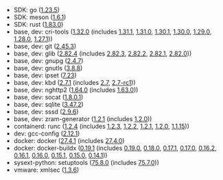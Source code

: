 - SDK: go ([1.23.5](https://go.dev/doc/go1.23))
- SDK: meson ([1.6.1](https://mesonbuild.com/Release-notes-for-1-6-0.html))
- SDK: rust ([1.83.0](https://blog.rust-lang.org/2024/11/28/Rust-1.83.0.html))
- base, dev: cri-tools ([1.32.0](https://github.com/kubernetes-sigs/cri-tools/releases/tag/v1.32.0) (includes [1.31.1](https://github.com/kubernetes-sigs/cri-tools/releases/tag/v1.31.1), [1.31.0](https://github.com/kubernetes-sigs/cri-tools/releases/tag/v1.31.0), [1.30.1](https://github.com/kubernetes-sigs/cri-tools/releases/tag/v1.30.1), [1.30.0](https://github.com/kubernetes-sigs/cri-tools/releases/tag/v1.30.0), [1.29.0](https://github.com/kubernetes-sigs/cri-tools/releases/tag/v1.29.0), [1.28.0](https://github.com/kubernetes-sigs/cri-tools/releases/tag/v1.28.0), [1.27.1](https://github.com/kubernetes-sigs/cri-tools/releases/tag/v1.27.1)))
- base, dev: git ([2.45.3](https://github.com/git/git/blob/v2.45.3/Documentation/RelNotes/2.45.3.txt))
- base, dev: glib ([2.82.4](https://gitlab.gnome.org/GNOME/glib/-/releases/2.82.4) (includes [2.82.3](https://gitlab.gnome.org/GNOME/glib/-/releases/2.82.3), [2.82.2](https://gitlab.gnome.org/GNOME/glib/-/releases/2.82.2), [2.82.1](https://gitlab.gnome.org/GNOME/glib/-/releases/2.82.1), [2.82.0](https://gitlab.gnome.org/GNOME/glib/-/releases/2.82.0)))
- base, dev: gnupg ([2.4.7](https://dev.gnupg.org/T7353))
- base, dev: gnutls ([3.8.8](https://gitlab.com/gnutls/gnutls/-/blob/3.8.8/NEWS))
- base, dev: ipset ([7.23](https://ipset.netfilter.org/changelog.html))
- base, dev: kbd ([2.7.1](https://git.kernel.org/pub/scm/linux/kernel/git/legion/kbd.git/tag/?h=v2.7.1) (includes [2.7](https://git.kernel.org/pub/scm/linux/kernel/git/legion/kbd.git/tag/?h=v2.7), [2.7-rc1](https://git.kernel.org/pub/scm/linux/kernel/git/legion/kbd.git/tag/?h=v2.7-rc1)))
- base, dev: nghttp2 ([1.64.0](https://github.com/nghttp2/nghttp2/releases/tag/v1.64.0) (includes [1.63.0](https://github.com/nghttp2/nghttp2/releases/tag/v1.63.0)))
- base, dev: socat ([1.8.0.1](https://repo.or.cz/socat.git/blob/6ff391324d2d3b9f6bfb58e7d16a20be43b47af7:/CHANGES))
- base, dev: sqlite ([3.47.2](https://sqlite.org/releaselog/3_47_2.html))
- base, dev: sssd ([2.9.6](https://sssd.io/release-notes/sssd-2.9.6.html))
- base, dev: zram-generator ([1.2.1](https://github.com/systemd/zram-generator/releases/tag/v1.2.1) (includes [1.2.0](https://github.com/systemd/zram-generator/releases/tag/v1.2.0)))
- containerd: runc ([1.2.4](https://github.com/opencontainers/runc/releases/tag/v1.2.4) (includes [1.2.3](https://github.com/opencontainers/runc/releases/tag/v1.2.3), [1.2.2](https://github.com/opencontainers/runc/releases/tag/v1.2.2), [1.2.1](https://github.com/opencontainers/runc/releases/tag/v1.2.1), [1.2.0](https://github.com/opencontainers/runc/releases/tag/v1.2.0), [1.1.15](https://github.com/opencontainers/runc/releases/tag/v1.1.15)))
- dev: gcc-config ([2.12.1](https://gitweb.gentoo.org/proj/gcc-config.git/log/?h=v2.12.1))
- docker: docker ([27.4.1](https://docs.docker.com/engine/release-notes/27/#2741) (includes [27.4.0](https://docs.docker.com/engine/release-notes/27/#2740))
- docker: docker-buildx ([0.19.1](https://github.com/docker/buildx/releases/tag/v0.19.1) (includes [0.19.0](https://github.com/docker/buildx/releases/tag/v0.19.0), [0.18.0](https://github.com/docker/buildx/releases/tag/v0.18.0), [0.17.1](https://github.com/docker/buildx/releases/tag/v0.17.1), [0.17.0](https://github.com/docker/buildx/releases/tag/v0.17.0), [0.16.2](https://github.com/docker/buildx/releases/tag/v0.16.2), [0.16.1](https://github.com/docker/buildx/releases/tag/v0.16.1), [0.16.0](https://github.com/docker/buildx/releases/tag/v0.16.0), [0.15.1](https://github.com/docker/buildx/releases/tag/v0.15.1), [0.15.0](https://github.com/docker/buildx/releases/tag/v0.15.0), [0.14.1](https://github.com/docker/buildx/releases/tag/v0.14.1)))
- sysext-python: setuptools ([75.8.0](https://github.com/pypa/setuptools/blob/v75.8.0/NEWS.rst#v7580) (includes [75.7.0](https://github.com/pypa/setuptools/blob/v75.7.0/NEWS.rst#v7570)))
- vmware: xmlsec ([1.3.6](https://github.com/lsh123/xmlsec/releases/tag/1.3.6))
